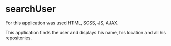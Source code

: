 # searchUser

For this application was used HTML, SCSS, JS, AJAX.

This application finds the user and displays his name, his location and all his repositories.

